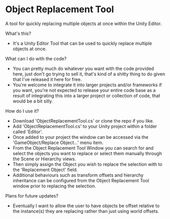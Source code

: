 # Object Replacement Tool

A tool for quickly replacing multiple objects at once within the Unity Editor.

What's this?
- It's a Unity Editor Tool that can be used to quickly replace multiple objects at once.

What can I do with the code?
- You can pretty much do whatever you want with the code provided here, just don't go trying to sell it, that's kind of a shitty thing to do given that I've released it here for free.
- You're welcome to integrate it into larger projects and/or frameworks if you want, you're not expected to release your entire code base as a result of integrating this into a larger project or collection of code, that would be a bit silly.

How do I use it?
- Download 'ObjectReplacementTool.cs' or clone the repo if you like.
- Add 'ObjectReplacementTool.cs' to your Unity project within a folder called 'Editor'.
- Once added to your project the window can be accessed via the 'GameObject/Replace Object...' menu item.
- From the Object Replacement Tool Window you can search for and select the objects you want to replace or select them manually through the Scene or Hierarchy views.
- Then simply assign the Object you wish to replace the selection with to the 'Replacement Object' field.
- Additional behaviours such as transform offsets and hierarchy inheritance can be configured from the Object Replacement Tool window prior to replacing the selection.

Plans for future updates?
- Eventually I want to allow the user to have objects be offset relative to the instance(s) they are replacing rather than just using world offsets.
